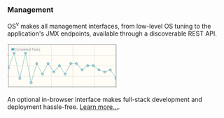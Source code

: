 ### Management

OS<sup>v</sup> makes all management interfaces,
from low-level OS tuning to the application's JMX
endpoints, available through a discoverable REST API.

![rest](images/rest.png)

An optional in-browser interface makes full-stack
development and deployment hassle-free.  [Learn more...](/managebility/).
